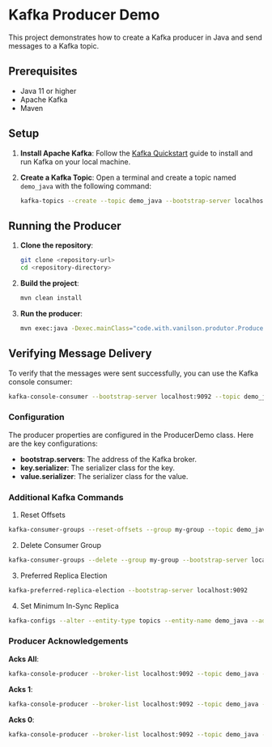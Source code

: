# Kafka Producer Demo

This project demonstrates how to create a Kafka producer in Java and send messages to a Kafka topic.

## Prerequisites

- Java 11 or higher
- Apache Kafka
- Maven

## Setup

1. **Install Apache Kafka**: Follow the [Kafka Quickstart](https://kafka.apache.org/quickstart) guide to install and run Kafka on your local machine.

2. **Create a Kafka Topic**: Open a terminal and create a topic named `demo_java` with the following command:
    ```bash
    kafka-topics --create --topic demo_java --bootstrap-server localhost:9092 --partitions 1 --replication-factor 1
    ```

## Running the Producer

1. **Clone the repository**:
    ```bash
    git clone <repository-url>
    cd <repository-directory>
    ```

2. **Build the project**:
    ```bash
    mvn clean install
    ```

3. **Run the producer**:
    ```bash
    mvn exec:java -Dexec.mainClass="code.with.vanilson.produtor.ProducerDemo"
    ```

## Verifying Message Delivery

To verify that the messages were sent successfully, you can use the Kafka console consumer:

```bash
kafka-console-consumer --bootstrap-server localhost:9092 --topic demo_java --from-beginning
```

### Configuration
The producer properties are configured in the ProducerDemo class. Here are the key configurations:  
- **bootstrap.servers**: The address of the Kafka broker.
- **key.serializer**: The serializer class for the key.
- **value.serializer**: The serializer class for the value.

### Additional Kafka Commands
1. Reset Offsets
```bash
kafka-consumer-groups --reset-offsets --group my-group --topic demo_java --to-earliest --execute --bootstrap-server localhost:9092
```
2. Delete Consumer Group
```bash
kafka-consumer-groups --delete --group my-group --bootstrap-server localhost:9092
```

3. Preferred Replica Election
 ```bash
kafka-preferred-replica-election --bootstrap-server localhost:9092
```  
4. Set Minimum In-Sync Replica
 ```bash
kafka-configs --alter --entity-type topics --entity-name demo_java --add-config min.insync.replicas=2 --bootstrap-server localhost:9092
```

### Producer Acknowledgements
**Acks All**:
 ```bash
kafka-console-producer --broker-list localhost:9092 --topic demo_java --producer-property acks=all
 ```
**Acks 1**:
 ```bash
kafka-console-producer --broker-list localhost:9092 --topic demo_java --producer-property acks=1
 ```
**Acks 0**:
 ```bash
kafka-console-producer --broker-list localhost:9092 --topic demo_java --producer-property acks=0
 ```